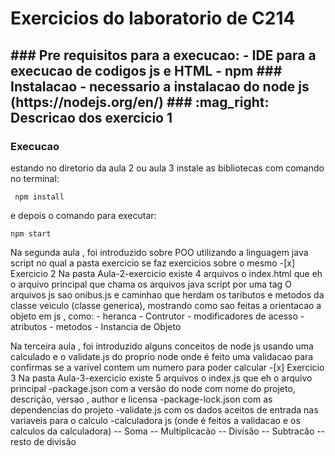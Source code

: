 <h1 aligh="center"> Exercicios do laboratorio de C214<h2>
### Pre requisitos para a execucao:
- IDE para a execucao de codigos js e HTML
- npm
### Instalacao 
- necessario a instalacao do node js (https://nodejs.org/en/)
### :mag_right: Descricao dos exercicio 1 

### Execucao
estando no diretorio da aula 2 ou aula 3 instale as bibliotecas com comando no terminal:
```
 npm install 
```
  e depois o comando para executar:
```
npm start
```

<p> Na segunda aula , foi introduzido sobre POO utilizando a linguagem java script no qual a pasta exercicio se faz exercicios sobre o mesmo
-[x] Exercicio 2 
Na pasta Aula-2-exercicio existe 4 arquivos o index.html que eh o arquivo principal que chama os arquivos java script por uma tag 
O arquivos js sao onibus.js e caminhao que herdam os taributos e metodos da classe veiculo (classe generica), mostrando como sao feitas a orientacao a objeto em js , como:
- heranca  
- Contrutor
- modificadores de acesso
- atributos
- metodos 
- Instancia de Objeto 


<p> Na terceira aula , foi introduzido alguns conceitos de node js usando uma calculado e o validate.js do proprio node onde é feito uma validacao para confirmas se a varivel contem um numero para poder calcular
-[x] Exercicio 3 
Na pasta Aula-3-exercicio existe 5 arquivos o index.js que eh o arquivo principal 
-package.json com a versão do node com nome do projeto, descrição, versao , author e licensa
-package-lock.json com as dependencias do projeto
-validate.js com os dados aceitos de entrada nas variaveis para o calculo
-calculadora js (onde é feitos a validacao e os calculos da calculadora)
-- Soma  
-- Multiplicacão
-- Divisão
-- Subtracão
-- resto de divisão 
